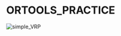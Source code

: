 # ORTOOLS_PRACTICE

![simple_VRP](https://user-images.githubusercontent.com/31655488/103329551-6edafc00-4aa0-11eb-8048-5be8ae573997.png)
